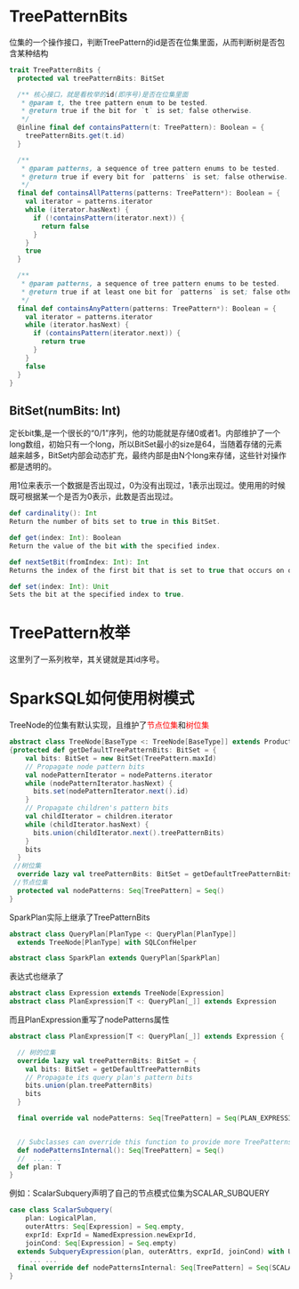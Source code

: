 # TreePatternBits

位集的一个操作接口，判断TreePattern的id是否在位集里面，从而判断树是否包含某种结构

```scala
trait TreePatternBits {
  protected val treePatternBits: BitSet

  /** 核心接口，就是看枚举的id(即序号)是否在位集里面
   * @param t, the tree pattern enum to be tested.
   * @return true if the bit for `t` is set; false otherwise.
   */
  @inline final def containsPattern(t: TreePattern): Boolean = {
    treePatternBits.get(t.id)
  }

  /**
   * @param patterns, a sequence of tree pattern enums to be tested.
   * @return true if every bit for `patterns` is set; false otherwise.
   */
  final def containsAllPatterns(patterns: TreePattern*): Boolean = {
    val iterator = patterns.iterator
    while (iterator.hasNext) {
      if (!containsPattern(iterator.next)) {
        return false
      }
    }
    true
  }

  /**
   * @param patterns, a sequence of tree pattern enums to be tested.
   * @return true if at least one bit for `patterns` is set; false otherwise.
   */
  final def containsAnyPattern(patterns: TreePattern*): Boolean = {
    val iterator = patterns.iterator
    while (iterator.hasNext) {
      if (containsPattern(iterator.next)) {
        return true
      }
    }
    false
  }
}

```

## BitSet(numBits: Int)

定长bit集,是一个很长的“0/1”序列，他的功能就是存储0或者1。内部维护了一个long数组，初始只有一个long，所以BitSet最小的size是64，当随着存储的元素越来越多，BitSet内部会动态扩充，最终内部是由N个long来存储，这些针对操作都是透明的。

用1位来表示一个数据是否出现过，0为没有出现过，1表示出现过。使用用的时候既可根据某一个是否为0表示，此数是否出现过。

```scala
def cardinality(): Int
Return the number of bits set to true in this BitSet.

def get(index: Int): Boolean
Return the value of the bit with the specified index.

def nextSetBit(fromIndex: Int): Int
Returns the index of the first bit that is set to true that occurs on or after the specified starting index.

def set(index: Int): Unit
Sets the bit at the specified index to true.
```

# TreePattern枚举

这里列了一系列枚举，其关键就是其id序号。 

# SparkSQL如何使用树模式

TreeNode的位集有默认实现，且维护了<font color=red>节点位集</font>和<font color=red>树位集</font>

```scala
abstract class TreeNode[BaseType <: TreeNode[BaseType]] extends Product with TreePatternBits
{protected def getDefaultTreePatternBits: BitSet = {
    val bits: BitSet = new BitSet(TreePattern.maxId)
    // Propagate node pattern bits
    val nodePatternIterator = nodePatterns.iterator
    while (nodePatternIterator.hasNext) {
      bits.set(nodePatternIterator.next().id)
    }
    // Propagate children's pattern bits
    val childIterator = children.iterator
    while (childIterator.hasNext) {
      bits.union(childIterator.next().treePatternBits)
    }
    bits
  }
 //树位集
  override lazy val treePatternBits: BitSet = getDefaultTreePatternBits
 //节点位集
  protected val nodePatterns: Seq[TreePattern] = Seq()
}
```

SparkPlan实际上继承了TreePatternBits

```scala
abstract class QueryPlan[PlanType <: QueryPlan[PlanType]]
  extends TreeNode[PlanType] with SQLConfHelper

abstract class SparkPlan extends QueryPlan[SparkPlan]
```

表达式也继承了

```scala
abstract class Expression extends TreeNode[Expression]
abstract class PlanExpression[T <: QueryPlan[_]] extends Expression 
```

而且PlanExpression重写了nodePatterns属性

```scala
abstract class PlanExpression[T <: QueryPlan[_]] extends Expression {

  // 树的位集
  override lazy val treePatternBits: BitSet = {
    val bits: BitSet = getDefaultTreePatternBits
    // Propagate its query plan's pattern bits
    bits.union(plan.treePatternBits)
    bits
  }

  final override val nodePatterns: Seq[TreePattern] = Seq(PLAN_EXPRESSION) ++ nodePatternsInternal


  // Subclasses can override this function to provide more TreePatterns.
  def nodePatternsInternal(): Seq[TreePattern] = Seq()
  //  ... ...
  def plan: T
}

```

例如：ScalarSubquery声明了自己的节点模式位集为SCALAR_SUBQUERY

```scala
case class ScalarSubquery(
    plan: LogicalPlan,
    outerAttrs: Seq[Expression] = Seq.empty,
    exprId: ExprId = NamedExpression.newExprId,
    joinCond: Seq[Expression] = Seq.empty)
  extends SubqueryExpression(plan, outerAttrs, exprId, joinCond) with Unevaluable {
     ... ...
  final override def nodePatternsInternal: Seq[TreePattern] = Seq(SCALAR_SUBQUERY)
}
```

